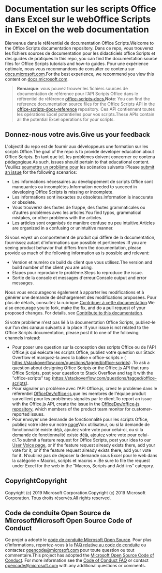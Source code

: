 # <a name="office-scripts-in-excel-on-the-web-documentation"></a><span data-ttu-id="5f6a0-101">Documentation sur les scripts Office dans Excel sur le web</span><span class="sxs-lookup"><span data-stu-id="5f6a0-101">Office Scripts in Excel on the web documentation</span></span>

<span data-ttu-id="5f6a0-102">Bienvenue dans le référentiel de documentation Office Scripts.</span><span class="sxs-lookup"><span data-stu-id="5f6a0-102">Welcome to the Office Scripts documentation repository.</span></span> <span data-ttu-id="5f6a0-103">Dans ce repo, vous trouverez les fichiers sources de documentation pour les didacticiels office Scripts et des guides de pratiques.</span><span class="sxs-lookup"><span data-stu-id="5f6a0-103">In this repo, you can find the documentation source files for Office Scripts tutorials and how-to guides.</span></span> <span data-ttu-id="5f6a0-104">Pour une expérience optimale, nous vous recommandons de consulter ce contenu sur [docs.microsoft.com](https://docs.microsoft.com/office/dev/scripts).</span><span class="sxs-lookup"><span data-stu-id="5f6a0-104">For the best experience, we recommend you view this content on [docs.microsoft.com](https://docs.microsoft.com/office/dev/scripts).</span></span>

> <span data-ttu-id="5f6a0-105">**Remarque**: vous pouvez trouver les fichiers sources de documentation de référence pour l'API Scripts Office dans le référentiel de référence [office-scripts-docs.](https://github.com/OfficeDev/office-scripts-docs-reference)</span><span class="sxs-lookup"><span data-stu-id="5f6a0-105">**Note**: You can find the reference documentation source files for the Office Scripts API in the [office-scripts-docs-reference](https://github.com/OfficeDev/office-scripts-docs-reference) repository.</span></span> <span data-ttu-id="5f6a0-106">Ces API contiennent toutes les opérations Excel potentielles pour vos scripts.</span><span class="sxs-lookup"><span data-stu-id="5f6a0-106">These APIs contain all the potential Excel operations for your scripts.</span></span>

## <a name="give-us-your-feedback"></a><span data-ttu-id="5f6a0-107">Donnez-nous votre avis.</span><span class="sxs-lookup"><span data-stu-id="5f6a0-107">Give us your feedback</span></span>

<span data-ttu-id="5f6a0-108">L'objectif du repo est de fournir aux développeurs une formation sur les scripts Office.</span><span class="sxs-lookup"><span data-stu-id="5f6a0-108">The goal of the repo is to provide developer education about Office Scripts.</span></span> <span data-ttu-id="5f6a0-109">En tant que tel, les problèmes doivent concerner ce contenu pédagogique.</span><span class="sxs-lookup"><span data-stu-id="5f6a0-109">As such, issues should pertain to that educational content.</span></span> <span data-ttu-id="5f6a0-110">Veuillez [soumettre un problème pour](https://github.com/OfficeDev/office-scripts-docs/issues) les scénarios suivants :</span><span class="sxs-lookup"><span data-stu-id="5f6a0-110">Please [submit an issue](https://github.com/OfficeDev/office-scripts-docs/issues) for the following scenarios:</span></span>

- <span data-ttu-id="5f6a0-111">Les informations nécessaires au développement de scripts Office sont manquantes ou incomplètes.</span><span class="sxs-lookup"><span data-stu-id="5f6a0-111">Information needed to succeed in developing Office Scripts is missing or incomplete.</span></span>
- <span data-ttu-id="5f6a0-112">Les informations sont inexactes ou obsolètes.</span><span class="sxs-lookup"><span data-stu-id="5f6a0-112">Information is inaccurate or obsolete.</span></span>
- <span data-ttu-id="5f6a0-113">Vous trouverez des fautes de frappe, des fautes grammaticales ou d'autres problèmes avec les articles.</span><span class="sxs-lookup"><span data-stu-id="5f6a0-113">You find typos, grammatical mistakes, or other problems with the articles.</span></span>
- <span data-ttu-id="5f6a0-114">Les articles sont organisés de manière confuse ou peu intuitive.</span><span class="sxs-lookup"><span data-stu-id="5f6a0-114">Articles are organized in a confusing or unintuitive manner.</span></span>

<span data-ttu-id="5f6a0-115">Si vous voyez un comportement de produit qui diffère de la documentation, fournissez autant d'informations que possible et pertinentes :</span><span class="sxs-lookup"><span data-stu-id="5f6a0-115">If you are seeing product behavior that differs from the documentation, please provide as much of the following information as is possible and relevant:</span></span>

- <span data-ttu-id="5f6a0-116">Version et numéro de build du client que vous utilisez.</span><span class="sxs-lookup"><span data-stu-id="5f6a0-116">The version and build number of the client you are using.</span></span>
- <span data-ttu-id="5f6a0-117">Étapes pour reproduire le problème.</span><span class="sxs-lookup"><span data-stu-id="5f6a0-117">Steps to reproduce the issue.</span></span>
- <span data-ttu-id="5f6a0-118">Sortie de la console et messages d'erreur.</span><span class="sxs-lookup"><span data-stu-id="5f6a0-118">Console output and error messages.</span></span>

<span data-ttu-id="5f6a0-p104">Nous vous encourageons également à apporter les modifications et à générer une demande de déchargement des modifications proposées. Pour plus de détails, consultez la rubrique [Contribuer à cette documentation](Contributing.md).</span><span class="sxs-lookup"><span data-stu-id="5f6a0-p104">We also encourage you to fork, make the fix, and do a pull request of your proposed changes. For details, see [Contribute to this documentation](Contributing.md).</span></span>

<span data-ttu-id="5f6a0-121">Si votre problème n'est pas lié à la documentation Office Scripts, publiez-le sur l'un des canaux suivants à la place :</span><span class="sxs-lookup"><span data-stu-id="5f6a0-121">If your issue is not related to the Office Scripts documentation, please post it to one of the following channels instead:</span></span>

- <span data-ttu-id="5f6a0-122">Pour poser une question sur la conception des scripts Office ou de l'API Office.js qui exécute les scripts Office, publiez votre question sur Stack Overflow et marquez-la avec la balise « office-scripts » ( https://stackoverflow.com/questions/tagged/office-scripts) .</span><span class="sxs-lookup"><span data-stu-id="5f6a0-122">To ask a question about designing Office Scripts or the Office.js API that runs Office Scripts, post your question to Stack Overflow and tag it with the "office-scripts" tag (https://stackoverflow.com/questions/tagged/office-scripts).</span></span>
- <span data-ttu-id="5f6a0-123">Pour signaler un problème avec l'API Office.js, créez le problème dans le référentiel [OfficeDev/office-js,](https://github.com/OfficeDev/office-js)que les membres de l'équipe produit surveillent pour les problèmes signalés par le client.</span><span class="sxs-lookup"><span data-stu-id="5f6a0-123">To report an issue with the Office.js API, create the issue in the [OfficeDev/office-js repository](https://github.com/OfficeDev/office-js), which members of the product team monitor for customer-reported issues.</span></span>
- <span data-ttu-id="5f6a0-124">Pour envoyer une demande de fonctionnalité pour les scripts Office, publiez votre idée sur notre [page](https://excel.uservoice.com/forums/274580-excel-for-the-web?category_id=143439)Voix utilisateur, ou si la demande de fonctionnalité existe déjà, ajoutez votre vote pour celui-ci, ou si la demande de fonctionnalité existe déjà, ajoutez votre vote pour celui-ci.</span><span class="sxs-lookup"><span data-stu-id="5f6a0-124">To submit a feature request for Office Scripts, post your idea to our [User Voice page](https://excel.uservoice.com/forums/274580-excel-for-the-web?category_id=143439), or if the feature request already exists there, add your vote for it, or if the feature request already exists there, add your vote for it.</span></span> <span data-ttu-id="5f6a0-125">N’oubliez pas de déposer la demande sous Excel pour le web dans la catégorie « Macros, scripts et macros » .</span><span class="sxs-lookup"><span data-stu-id="5f6a0-125">Be sure to file the request under Excel for the web in the "Macros, Scripts and Add-ins" category.</span></span>

## <a name="copyright"></a><span data-ttu-id="5f6a0-126">Copyright</span><span class="sxs-lookup"><span data-stu-id="5f6a0-126">Copyright</span></span>

<span data-ttu-id="5f6a0-127">Copyright (c) 2019 Microsoft Corporation.</span><span class="sxs-lookup"><span data-stu-id="5f6a0-127">Copyright (c) 2019 Microsoft Corporation.</span></span> <span data-ttu-id="5f6a0-128">Tous droits réservés.</span><span class="sxs-lookup"><span data-stu-id="5f6a0-128">All rights reserved.</span></span>

## <a name="microsoft-open-source-code-of-conduct"></a><span data-ttu-id="5f6a0-129">Code de conduite Open Source de Microsoft</span><span class="sxs-lookup"><span data-stu-id="5f6a0-129">Microsoft Open Source Code of Conduct</span></span>

<span data-ttu-id="5f6a0-p107">Ce projet a adopté le [code de conduite Microsoft Open Source](https://opensource.microsoft.com/codeofconduct/). Pour plus d’informations, reportez-vous à la [FAQ relative au code de conduite](https://opensource.microsoft.com/codeofconduct/faq/) ou contactez [opencode@microsoft.com](mailto:opencode@microsoft.com) pour toute question ou tout commentaire.</span><span class="sxs-lookup"><span data-stu-id="5f6a0-p107">This project has adopted the [Microsoft Open Source Code of Conduct](https://opensource.microsoft.com/codeofconduct/). For more information see the [Code of Conduct FAQ](https://opensource.microsoft.com/codeofconduct/faq/) or contact [opencode@microsoft.com](mailto:opencode@microsoft.com) with any additional questions or comments.</span></span>
